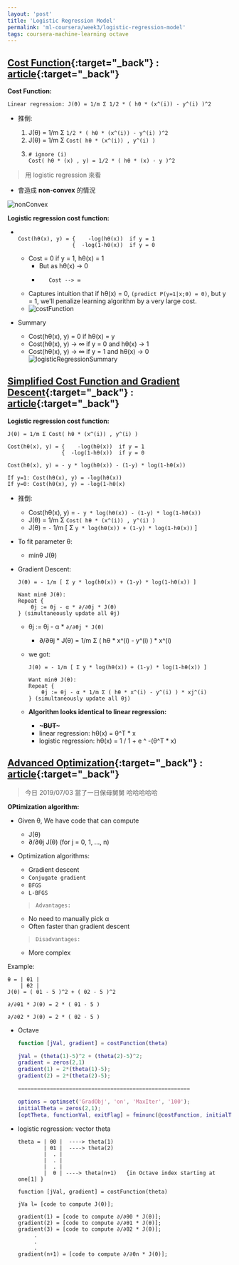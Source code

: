 ```yaml
---
layout: 'post'
title: 'Logistic Regression Model'
permalink: 'ml-coursera/week3/logistic-regression-model'
tags: coursera-machine-learning octave
---
```


## [Cost Function](https://www.coursera.org/learn/machine-learning/lecture/1XG8G/cost-function){:target="_back"} : [article](https://www.coursera.org/learn/machine-learning/supplement/bgEt4/cost-function){:target="_back"}

__Cost Function:__

~~~
Linear regression: J(θ) = 1/m Σ 1/2 * ( hθ * (x^(i)) - y^(i) )^2
~~~

- 推倒:

    1. J(θ) = 1/m Σ `1/2 * ( hθ * (x^(i)) - y^(i) )^2`
    2. J(θ) = 1/m Σ `Cost( hθ * (x^(i)) , y^(i) )`
    3.  ~~~
        # ignore (i)
        Cost( hθ * (x) , y) = 1/2 * ( hθ * (x) - y )^2
        ~~~

> 用 logistic regression 來看

- 會造成 __non-convex__ 的情況

![nonConvex][non-convex]


__Logistic regression cost function:__

- ~~~ 
                   
  Cost(hθ(x), y) = {    -log(hθ(x))  if y = 1
                   {  -log(1-hθ(x))  if y = 0
  ~~~ 

  - Cost = 0 if y = 1, hθ(x) = 1
     * But as hθ(x) -> 0
     *        Cost --> ∞
  - Captures intuition that if hθ(x) = 0,
    `(predict P(y=1|x;θ) = 0)`, but y = 1, we'll penalize learning algorithm by a very large cost.
  - ![costFunction][cost-function]

- Summary
   * Cost(hθ(x), y) = 0 if hθ(x) = y
   * Cost(hθ(x), y) -> ∞ if y = 0 and  hθ(x) -> 1
   * Cost(hθ(x), y) -> ∞ if y = 1 and  hθ(x) -> 0
![logisticRegressionSummary][summary]


##  [Simplified Cost Function and Gradient Descent](https://www.coursera.org/learn/machine-learning/lecture/MtEaZ/simplified-cost-function-and-gradient-descent){:target="_back"} : [article](https://www.coursera.org/learn/machine-learning/supplement/0hpMl/simplified-cost-function-and-gradient-descent){:target="_back"}

__Logistic regression cost function:__

~~~
J(θ) = 1/m Σ Cost( hθ * (x^(i)) , y^(i) )

Cost(hθ(x), y) = {    -log(hθ(x))  if y = 1
                 {  -log(1-hθ(x))  if y = 0

Cost(hθ(x), y) = - y * log(hθ(x)) - (1-y) * log(1-hθ(x))

If y=1: Cost(hθ(x), y) = -log(hθ(x))
If y=0: Cost(hθ(x), y) = -log(1-hθ(x)
~~~
- 推倒:
   - Cost(hθ(x), y) = `- y * log(hθ(x)) - (1-y) * log(1-hθ(x))`
   - J(θ) = 1/m Σ `Cost( hθ * (x^(i)) , y^(i) )`
   - J(θ) = `-` 1/m [ Σ `y * log(hθ(x)) + (1-y) * log(1-hθ(x))` ]

- To fit parameter θ:
    - minθ J(θ)

- Gradient Descent:
   ~~~
   J(θ) = - 1/m [ Σ y * log(hθ(x)) + (1-y) * log(1-hθ(x)) ]

   Want minθ J(θ):
   Repeat {
       θj := θj - α * ∂/∂θj * J(θ)
   } (simultaneously update all θj)
   ~~~
   
   -  θj := θj - α * `∂/∂θj * J(θ)`
      - ∂/∂θj * J(θ) = 1/m Σ ( hθ * x^(i) - y^(i) ) * x^(i)

   - we got:  
   
      ~~~
      J(θ) = - 1/m [ Σ y * log(hθ(x)) + (1-y) * log(1-hθ(x)) ]
   
      Want minθ J(θ):
      Repeat {
          θj := θj - α * 1/m Σ ( hθ * x^(i) - y^(i) ) * xj^(i)
      } (simultaneously update all θj)
      ~~~
    
    - __Algorithm looks identical to linear regression:__
       * **~~~BUT~~~**
       * linear regression: hθ(x) = θ^T * x
       * logistic regression: hθ(x) = 1 / 1 + e ^ -(θ^T * x)


## [Advanced Optimization](https://www.coursera.org/learn/machine-learning/lecture/licwf/advanced-optimization){:target="_back"} : [article](https://www.coursera.org/learn/machine-learning/supplement/cmjIc/advanced-optimization){:target="_back"}

> 今日 2019/07/03 當了一日保母舅舅 哈哈哈哈哈 

__OPtimization algorithm:__
- Given θ, We have code that can compute 
  * J(θ)
  * ∂/∂θj J(θ) (for j = 0, 1, ..., n)

- Optimization algorithms:
  * Gradient descent 
  * `Conjugate gradient`
  * `BFGS`
  * `L-BFGS`

  > `Advantages:` 
   - No need to manually pick α
   - Often faster than gradient descent

  > `Disadvantages:`
   - More complex

Example:
~~~
θ = | θ1 |
    | θ2 |
J(θ) = ( θ1 - 5 )^2 + ( θ2 - 5 )^2

∂/∂θ1 * J(θ) = 2 * ( θ1 - 5 )

∂/∂θ2 * J(θ) = 2 * ( θ2 - 5 )
~~~
- Octave

   ~~~m
   function [jVal, gradient] = costFunction(theta)
   
   jVal = (theta(1)-5)^2 + (theta(2)-5)^2;
   gradient = zeros(2,1)
   gradient(1) = 2*(theta(1)-5);
   gradient(2) = 2*(theta(2)-5);
   
   ======================================================

   options = optimset('GradObj', 'on', 'MaxIter', '100');
   initialTheta = zeros(2,1);
   [optTheta, functionVal, exitFlag] = fminunc(@costFunction, initialTheta, options);

   ~~~

- logistic regression: vector theta
   ~~~
   theta = | θ0 |  ----> theta(1)
           | θ1 |  ----> theta(2)  
           |  . |
           |  . |
           |  . |
           |  θ | ----> theta(n+1)   {in Octave index starting at one[1] }
   
   function [jVal, gradient] = costFunction(theta)

   jVa l= [code to compute J(θ)];

   gradient(1) = [code to compute ∂/∂θ0 * J(θ)];
   gradient(2) = [code to compute ∂/∂θ1 * J(θ)];
   gradient(3) = [code to compute ∂/∂θ2 * J(θ)];
        .
        .
        .
   gradient(n+1) = [code to compute ∂/∂θn * J(θ)];
   ~~~  


[non-convex]: https://i.imgur.com/wAxUdLJ.jpg?1
[cost-function]: https://i.imgur.com/70XZTK1.jpg
[summary]: https://i.imgur.com/mpDgpIm.jpg
